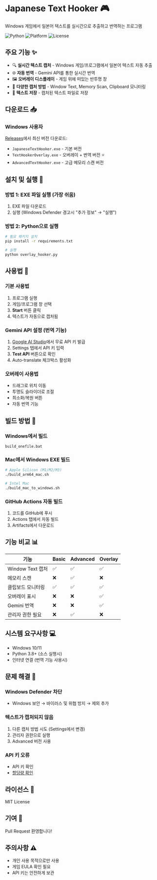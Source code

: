 # Japanese Text Hooker 🎮

Windows 게임에서 일본어 텍스트를 실시간으로 추출하고 번역하는 프로그램

![Python](https://img.shields.io/badge/python-3.8+-blue.svg)
![Platform](https://img.shields.io/badge/platform-Windows-blue.svg)
![License](https://img.shields.io/badge/license-MIT-green.svg)

## 주요 기능 ✨

- 🔍 **실시간 텍스트 캡처** - Windows 게임/프로그램에서 일본어 텍스트 자동 추출
- 🌐 **자동 번역** - Gemini API를 통한 실시간 번역
- 🖼️ **오버레이 디스플레이** - 게임 위에 떠있는 반투명 창
- 📝 **다양한 캡처 방법** - Window Text, Memory Scan, Clipboard 모니터링
- 💾 **텍스트 저장** - 캡처된 텍스트 파일로 저장

## 다운로드 📥

### Windows 사용자
[Releases](https://github.com/YOUR_USERNAME/YOUR_REPO/releases)에서 최신 버전 다운로드:
- `JapaneseTextHooker.exe` - 기본 버전
- `TextHookerOverlay.exe` - 오버레이 + 번역 버전 ⭐
- `AdvancedTextHooker.exe` - 고급 메모리 스캔 버전

## 설치 및 실행 🚀

### 방법 1: EXE 파일 실행 (가장 쉬움)
1. EXE 파일 다운로드
2. 실행 (Windows Defender 경고시 "추가 정보" → "실행")

### 방법 2: Python으로 실행
```bash
# 필요 패키지 설치
pip install -r requirements.txt

# 실행
python overlay_hooker.py
```

## 사용법 📖

### 기본 사용법
1. 프로그램 실행
2. 게임/프로그램 창 선택
3. **Start** 버튼 클릭
4. 텍스트가 자동으로 캡처됨

### Gemini API 설정 (번역 기능)
1. [Google AI Studio](https://makersuite.google.com/app/apikey)에서 무료 API 키 발급
2. Settings 탭에서 API 키 입력
3. **Test API** 버튼으로 확인
4. Auto-translate 체크박스 활성화

### 오버레이 사용법
- 드래그로 위치 이동
- 투명도 슬라이더로 조절
- 최소화/복원 버튼
- 자동 번역 기능

## 빌드 방법 🔨

### Windows에서 빌드
```batch
build_onefile.bat
```

### Mac에서 Windows EXE 빌드
```bash
# Apple Silicon (M1/M2/M3)
./build_arm64_mac.sh

# Intel Mac
./build_mac_to_windows.sh
```

### GitHub Actions 자동 빌드
1. 코드를 GitHub에 푸시
2. Actions 탭에서 자동 빌드
3. Artifacts에서 다운로드

## 기능 비교 📊

| 기능 | Basic | Advanced | Overlay |
|------|-------|----------|---------|
| Window Text 캡처 | ✅ | ✅ | ✅ |
| 메모리 스캔 | ❌ | ✅ | ❌ |
| 클립보드 모니터링 | ✅ | ✅ | ✅ |
| 오버레이 표시 | ❌ | ❌ | ✅ |
| Gemini 번역 | ❌ | ❌ | ✅ |
| 관리자 권한 필요 | ❌ | ✅ | ❌ |

## 시스템 요구사항 💻

- Windows 10/11
- Python 3.8+ (소스 실행시)
- 인터넷 연결 (번역 기능 사용시)

## 문제 해결 🔧

### Windows Defender 차단
- Windows 보안 → 바이러스 및 위협 방지 → 제외 추가

### 텍스트가 캡처되지 않음
1. 다른 캡처 방법 시도 (Settings에서 변경)
2. 관리자 권한으로 실행
3. Advanced 버전 사용

### API 키 오류
- API 키 확인
- [할당량 확인](https://console.cloud.google.com/apis/api/generativelanguage.googleapis.com/quotas)

## 라이선스 📄

MIT License

## 기여 🤝

Pull Request 환영합니다!

## 주의사항 ⚠️

- 개인 사용 목적으로만 사용
- 게임 EULA 확인 필요
- API 키는 안전하게 보관